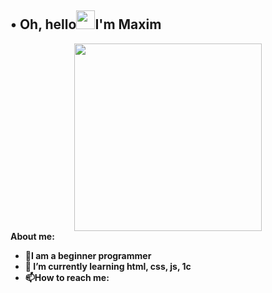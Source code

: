 ## • Oh, hello<img src="https://media.giphy.com/media/hvRJCLFzcasrR4ia7z/giphy.gif" width="30px"/>I'm Maxim
<div id="header" align="center">
  <img src="https://i.imgur.com/4SdB78W.gif" width="300" height="300"/>
</div>
<div>
<b>About me:</b>
</div>
<div>
<ul>
    <li><strong>🔭I am a beginner programmer</strong> </li>
    <li><strong>🌱 I’m currently learning html, css, js, 1c</strong></li>
    <li><strong>📫How to reach me: <a href = "mailto:kiseliov.m.i.23@gmail.com"> </a></strong></li>
</ul>
</div>
<!--
**Kiselyaka/Kiselyaka** is a ✨ _special_ ✨ repository because its `README.md` (this file) appears on your GitHub profile.

Here are some ideas to get you started:

- 🔭 I’m currently working on ...
- 🌱 I’m currently learning ...
- 👯 I’m looking to collaborate on ...
- 🤔 I’m looking for help with ...
- 💬 Ask me about ...
- 📫 How to reach me: ...
- 😄 Pronouns: ...
- ⚡ Fun fact: ...
-->
